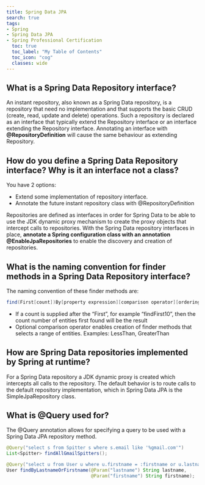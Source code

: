 ```yaml
---
title: Spring Data JPA
search: true
tags:
- Spring
- Spring Data JPA
- Spring Professional Certification
  toc: true
  toc_label: "My Table of Contents"
  toc_icon: "cog"
  classes: wide
---
```


## What is a Spring Data Repository interface?

An instant repository, also known as a Spring Data repository, is a repository that need no implementation and that supports the basic CRUD (create, read, update and delete) operations. Such a repository is declared as an interface that typically extend the Repository interface or an interface extending the Repository interface. Annotating an interface with **@RepositoryDefinition** will cause the same behaviour as extending Repository.

## How do you define a Spring Data Repository interface? Why is it an interface not a class?

You have 2 options:
- Extend some implementation of repository interface.
- Annotate the future instant repository class with @RepositoryDefinition

Repositories are defined as interfaces in order for Spring Data to be able to use the JDK dynamic proxy mechanism to create the proxy objects that intercept calls to repositories. With the Spring Data repository interfaces in place, **annotate a Spring configuration class with an annotation @EnableJpaRepositories** to enable the discovery and creation of repositories.

## What is the naming convention for finder methods in a Spring Data Repository interface?

The naming convention of these finder methods are:
```java
find(First[count])By[property expression][comparison operator][ordering operator]
```
- If a count is supplied after the “First”, for example “findFirst10”, then the count number of entities first found will be the result
- Optional comparison operator enables creation of finder methods that selects a range of entities. Examples: LessThan, GreaterThan

## How are Spring Data repositories implemented by Spring at runtime?

For a Spring Data repository a JDK dynamic proxy is created which intercepts all calls to the repository. The default behavior is to route calls to the default repository implementation, which in Spring Data JPA is the SimpleJpaRepository class.

## What is @Query used for?

The @Query annotation allows for specifying a query to be used with a Spring Data JPA repository method.

```java
@Query("select s from Spitter s where s.email like '%gmail.com'")
List<Spitter> findAllGmailSpitters();
```

```java
@Query("select u from User u where u.firstname = :firstname or u.lastname = :lastname")
User findByLastnameOrFirstname(@Param("lastname") String lastname,
                               @Param("firstname") String firstname);                   
```